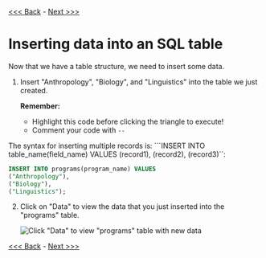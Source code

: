 [<<< Back](sections/2-buildtable.md) - [Next >>>](sections/4-updatefield.md)

# Inserting data into an SQL table

Now that we have a table structure, we need to insert some data.  

1. Insert "Anthropology", "Biology", and "Linguistics" into the table we just created. 

    **Remember:**
	
	- Highlight this code before clicking the triangle to execute!  
	- Comment your code with `--`

The syntax for inserting multiple records is: ```INSERT INTO table_name(field_name) VALUES (record1), (record2), (record3)``:

```sql
INSERT INTO programs(program_name) VALUES
("Anthropology"),
("Biology"),
("Linguistics");
```

2. Click on "Data" to view the data that you just inserted into the "programs" table.  

	![Click "Data" to view "programs" table with new data](https://github.com/GCDigitalFellows/GCDRI_databases/blob/master/images/view_table.png)  
	
[<<< Back](https://github.com/GCDigitalFellows/GCDRI_databases/blob/master/sections/2-buildtable.md) - [Next >>>](https://github.com/GCDigitalFellows/GCDRI_databases/blob/master/sections/4-updatefield.md)
